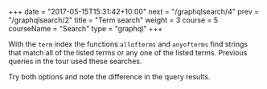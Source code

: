 +++
date = "2017-05-15T15:31:42+10:00"
next = "/graphqlsearch/4"
prev = "/graphqlsearch/2"
title = "Term search"
weight = 3
course = 5
courseName = "Search"
type = "graphql"
+++

With the `term` index the functions `allofterms` and `anyofterms` find strings
that match all of the listed terms or any one of the listed terms. Previous
queries in the tour used these searches.

Try both options and note the difference in the query results.

